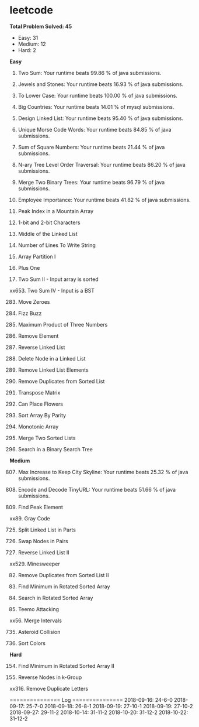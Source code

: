 # leetcode
**Total Problem Solved: 45**
* Easy: 31
* Medium: 12
* Hard: 2


**Easy**

1. Two Sum: Your runtime beats 99.86 % of java submissions.

771. Jewels and Stones: Your runtime beats 16.93 % of java submissions.

709. To Lower Case: Your runtime beats 100.00 % of java submissions.

595. Big Countries: Your runtime beats 14.01 % of mysql submissions.

707. Design Linked List: Your runtime beats 95.40 % of java submissions.

804. Unique Morse Code Words: Your runtime beats 84.85 % of java submissions.

633. Sum of Square Numbers: Your runtime beats 21.44 % of java submissions.

429. N-ary Tree Level Order Traversal: Your runtime beats 86.20 % of java submissions.

617. Merge Two Binary Trees: Your runtime beats 96.79 % of java submissions.

690. Employee Importance: Your runtime beats 41.82 % of java submissions.

852. Peak Index in a Mountain Array

717. 1-bit and 2-bit Characters

876. Middle of the Linked List	

806. Number of Lines To Write String

561. Array Partition I

66. Plus One

167. Two Sum II - Input array is sorted

xx653. Two Sum IV - Input is a BST

283. Move Zeroes

412. Fizz Buzz

628. Maximum Product of Three Numbers

27. Remove Element

206. Reverse Linked List

237. Delete Node in a Linked List

203. Remove Linked List Elements

83. Remove Duplicates from Sorted List

867. Transpose Matrix

605. Can Place Flowers

905. Sort Array By Parity

896. Monotonic Array

21. Merge Two Sorted Lists

700. Search in a Binary Search Tree

**Medium**

807. Max Increase to Keep City Skyline: Your runtime beats 25.32 % of java submissions.

535. Encode and Decode TinyURL: Your runtime beats 51.66 % of java submissions.

162. Find Peak Element

xx89. Gray Code

725. Split Linked List in Parts

24. Swap Nodes in Pairs

92. Reverse Linked List II

xx529. Minesweeper

82. Remove Duplicates from Sorted List II

153. Find Minimum in Rotated Sorted Array

33. Search in Rotated Sorted Array

495. Teemo Attacking

xx56. Merge Intervals

735. Asteroid Collision

75. Sort Colors

**Hard**

154. Find Minimum in Rotated Sorted Array II

25. Reverse Nodes in k-Group

xx316. Remove Duplicate Letters



=============== Log ===============
2018-09-16: 24-6-0
2018-09-17: 25-7-0
2018-09-18: 26-8-1
2018-09-19: 27-10-1
2018-09-19: 27-10-2
2018-09-27: 29-11-2
2018-10-14: 31-11-2
2018-10-20: 31-12-2
2018-10-22: 31-12-2